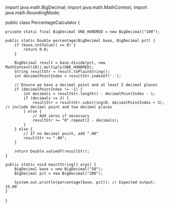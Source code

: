 import java.math.BigDecimal;
import java.math.MathContext;
import java.math.RoundingMode;

public class PercentageCalculator {

    private static final BigDecimal ONE_HUNDRED = new BigDecimal("100");

    public static Double percentage(BigDecimal base, BigDecimal pct) {
        if (base.intValue() == 0) {
            return 0.0;
        }
        
        BigDecimal result = base.divide(pct, new MathContext(10)).multiply(ONE_HUNDRED);
        String resultStr = result.toPlainString();
        int decimalPointIndex = resultStr.indexOf('.');
        
        // Ensure we have a decimal point and at least 2 decimal places
        if (decimalPointIndex != -1) {
            int decimals = resultStr.length() - decimalPointIndex - 1;
            if (decimals >= 2) {
                resultStr = resultStr.substring(0, decimalPointIndex + 3); // include decimal point and two decimal places
            } else {
                // Add zeros if necessary
                resultStr += "0".repeat(2 - decimals);
            }
        } else {
            // If no decimal point, add ".00"
            resultStr += ".00";
        }

        return Double.valueOf(resultStr);
    }

    public static void main(String[] args) {
        BigDecimal base = new BigDecimal("50");
        BigDecimal pct = new BigDecimal("200");

        System.out.println(percentage(base, pct)); // Expected output: 25.00
    }
}
